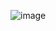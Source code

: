 
![image](https://user-images.githubusercontent.com/74644453/209616239-87d359ec-8380-48ae-be10-4efa573df784.png)
